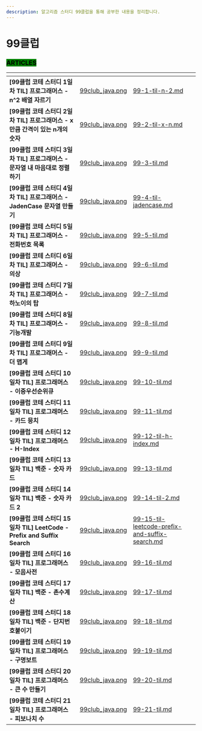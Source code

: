 ```yaml
---
description: 알고리즘 스터디 99클럽을 통해 공부한 내용을 정리합니다.
---
```


# 99클럽

### <mark style="background-color:green;">ARTICLES</mark>

<table data-view="cards"><thead><tr><th></th><th data-hidden data-card-cover data-type="files"></th><th data-hidden data-card-target data-type="content-ref"></th></tr></thead><tbody><tr><td><strong>[99클럽 코테 스터디 1일차 TIL] 프로그래머스 - n^2 배열 자르기</strong></td><td><a href="../../.gitbook/assets/99club_java.png">99club_java.png</a></td><td><a href="99-1-til-n-2.md">99-1-til-n-2.md</a></td></tr><tr><td><strong>[99클럽 코테 스터디 2일차 TIL] 프로그래머스 - x만큼 간격이 있는 n개의 숫자</strong></td><td><a href="../../.gitbook/assets/99club_java.png">99club_java.png</a></td><td><a href="99-2-til-x-n.md">99-2-til-x-n.md</a></td></tr><tr><td><strong>[99클럽 코테 스터디 3일차 TIL] 프로그래머스 - 문자열 내 마음대로 정렬하기</strong></td><td><a href="../../.gitbook/assets/99club_java.png">99club_java.png</a></td><td><a href="99-3-til.md">99-3-til.md</a></td></tr><tr><td><strong>[99클럽 코테 스터디 4일차 TIL] 프로그래머스 - JadenCase 문자열 만들기</strong></td><td><a href="../../.gitbook/assets/99club_java.png">99club_java.png</a></td><td><a href="99-4-til-jadencase.md">99-4-til-jadencase.md</a></td></tr><tr><td><strong>[99클럽 코테 스터디 5일차 TIL] 프로그래머스 - 전화번호 목록</strong></td><td><a href="../../.gitbook/assets/99club_java.png">99club_java.png</a></td><td><a href="99-5-til.md">99-5-til.md</a></td></tr><tr><td><strong>[99클럽 코테 스터디 6일차 TIL] 프로그래머스 - 의상</strong></td><td><a href="../../.gitbook/assets/99club_java.png">99club_java.png</a></td><td><a href="99-6-til.md">99-6-til.md</a></td></tr><tr><td><strong>[99클럽 코테 스터디 7일차 TIL] 프로그래머스 - 하노이의 탑</strong></td><td><a href="../../.gitbook/assets/99club_java.png">99club_java.png</a></td><td><a href="99-7-til.md">99-7-til.md</a></td></tr><tr><td><strong>[99클럽 코테 스터디 8일차 TIL] 프로그래머스 - 기능개발</strong></td><td><a href="../../.gitbook/assets/99club_java.png">99club_java.png</a></td><td><a href="99-8-til.md">99-8-til.md</a></td></tr><tr><td><strong>[99클럽 코테 스터디 9일차 TIL] 프로그래머스 - 더 맵게</strong></td><td><a href="../../.gitbook/assets/99club_java.png">99club_java.png</a></td><td><a href="99-9-til.md">99-9-til.md</a></td></tr><tr><td><strong>[99클럽 코테 스터디 10일차 TIL] 프로그래머스 - 이중우선순위큐</strong></td><td><a href="../../.gitbook/assets/99club_java.png">99club_java.png</a></td><td><a href="99-10-til.md">99-10-til.md</a></td></tr><tr><td><strong>[99클럽 코테 스터디 11일차 TIL] 프로그래머스 - 카드 뭉치</strong></td><td><a href="../../.gitbook/assets/99club_java.png">99club_java.png</a></td><td><a href="99-11-til.md">99-11-til.md</a></td></tr><tr><td><strong>[99클럽 코테 스터디 12일차 TIL] 프로그래머스 - H-Index</strong></td><td><a href="../../.gitbook/assets/99club_java.png">99club_java.png</a></td><td><a href="99-12-til-h-index.md">99-12-til-h-index.md</a></td></tr><tr><td><strong>[99클럽 코테 스터디 13일차 TIL] 백준 - 숫자 카드</strong></td><td><a href="../../.gitbook/assets/99club_java.png">99club_java.png</a></td><td><a href="99-13-til.md">99-13-til.md</a></td></tr><tr><td><strong>[99클럽 코테 스터디 14일차 TIL] 백준 - 숫자 카드 2</strong></td><td><a href="../../.gitbook/assets/99club_java.png">99club_java.png</a></td><td><a href="99-14-til-2.md">99-14-til-2.md</a></td></tr><tr><td><strong>[99클럽 코테 스터디 15일차 TIL] LeetCode - Prefix and Suffix Search</strong></td><td><a href="../../.gitbook/assets/99club_java.png">99club_java.png</a></td><td><a href="99-15-til-leetcode-prefix-and-suffix-search.md">99-15-til-leetcode-prefix-and-suffix-search.md</a></td></tr><tr><td><strong>[99클럽 코테 스터디 16일차 TIL] 프로그래머스 - 모음사전</strong></td><td><a href="../../.gitbook/assets/99club_java.png">99club_java.png</a></td><td><a href="99-16-til.md">99-16-til.md</a></td></tr><tr><td><strong>[99클럽 코테 스터디 17일차 TIL] 백준 - 촌수계산</strong></td><td><a href="../../.gitbook/assets/99club_java.png">99club_java.png</a></td><td><a href="99-17-til.md">99-17-til.md</a></td></tr><tr><td><strong>[99클럽 코테 스터디 18일차 TIL] 백준 - 단지번호붙이기</strong></td><td><a href="../../.gitbook/assets/99club_java.png">99club_java.png</a></td><td><a href="99-18-til.md">99-18-til.md</a></td></tr><tr><td><strong>[99클럽 코테 스터디 19일차 TIL] 프로그래머스 - 구명보트</strong></td><td><a href="../../.gitbook/assets/99club_java.png">99club_java.png</a></td><td><a href="99-19-til.md">99-19-til.md</a></td></tr><tr><td><strong>[99클럽 코테 스터디 20일차 TIL] 프로그래머스 - 큰 수 만들기</strong></td><td><a href="../../.gitbook/assets/99club_java.png">99club_java.png</a></td><td><a href="99-20-til.md">99-20-til.md</a></td></tr><tr><td><strong>[99클럽 코테 스터디 21일차 TIL] 프로그래머스 - 피보나치 수</strong></td><td><a href="../../.gitbook/assets/99club_java.png">99club_java.png</a></td><td><a href="99-21-til.md">99-21-til.md</a></td></tr></tbody></table>
